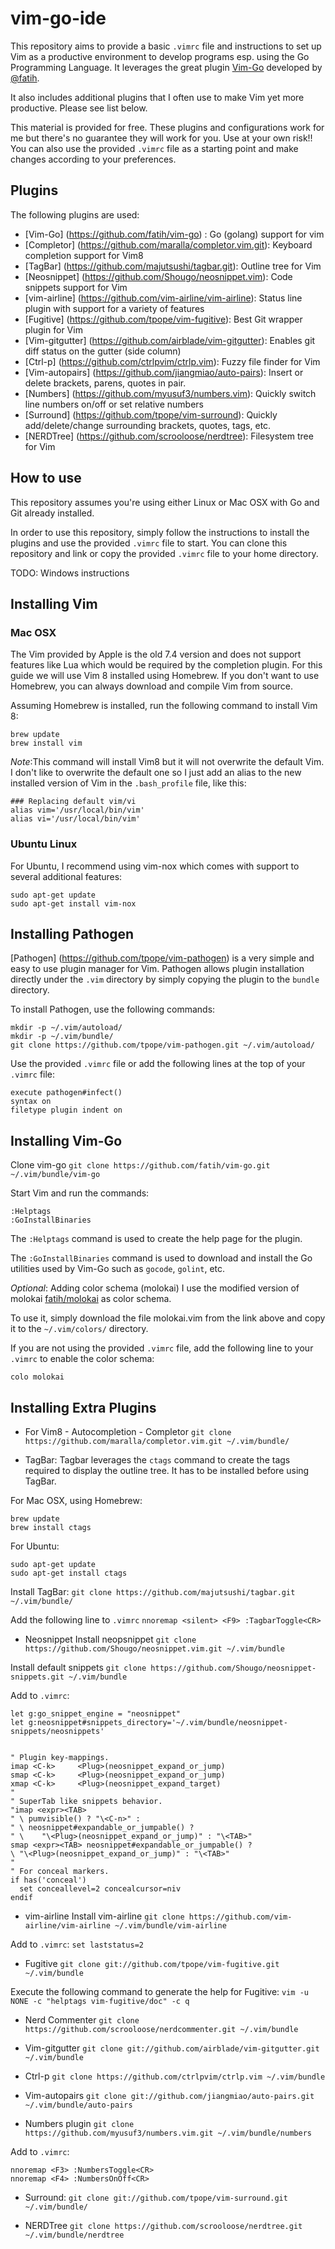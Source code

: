 # vim-go-ide

This repository aims to provide a basic `.vimrc` file and instructions to set up Vim as a productive environment to develop programs esp. using the Go Programming Language. It leverages the great plugin [Vim-Go](https://github.com/fatih/vim-go) developed by [@fatih](https://github.com/fatih).

It also includes additional plugins that I often use to make Vim yet more productive. Please see list below.

This material is provided for free. These plugins and configurations work for me but there's no guarantee they will work for you. Use at your own risk!! You can also use the provided `.vimrc` file as a starting point and make changes according to your preferences.

## Plugins

The following plugins are used:
* [Vim-Go] (https://github.com/fatih/vim-go) : Go (golang) support for vim
* [Completor] (https://github.com/maralla/completor.vim.git): Keyboard completion support for Vim8
* [TagBar] (https://github.com/majutsushi/tagbar.git): Outline tree for Vim
* [Neosnippet] (https://github.com/Shougo/neosnippet.vim): Code snippets support for Vim
* [vim-airline] (https://github.com/vim-airline/vim-airline): Status line plugin with support for a variety of features
* [Fugitive] (https://github.com/tpope/vim-fugitive): Best Git wrapper plugin for Vim
* [Vim-gitgutter] (https://github.com/airblade/vim-gitgutter): Enables git diff status on the gutter (side column)
* [Ctrl-p] (https://github.com/ctrlpvim/ctrlp.vim): Fuzzy file finder for Vim
* [Vim-autopairs] (https://github.com/jiangmiao/auto-pairs): Insert or delete brackets, parens, quotes in pair.
* [Numbers] (https://github.com/myusuf3/numbers.vim): Quickly switch line numbers on/off or set relative numbers
* [Surround] (https://github.com/tpope/vim-surround): Quickly add/delete/change surrounding brackets, quotes, tags, etc.
* [NERDTree] (https://github.com/scrooloose/nerdtree): Filesystem tree for Vim

## How to use

This repository assumes you're using either Linux or Mac OSX with Go and Git already installed.

In order to use this repository, simply follow the instructions to install the plugins and use the provided `.vimrc` file to start. You can clone this repository and link or copy the provided `.vimrc` file to your home directory.

TODO: Windows instructions

## Installing Vim
### Mac OSX
The Vim provided by Apple is the old 7.4 version and does not support features like Lua which would be required by the completion plugin. For this guide we will use Vim 8 installed using Homebrew. If you don't want to use Homebrew, you can always download and compile Vim from source.

Assuming Homebrew is installed, run the following command to install Vim 8:
```
brew update
brew install vim
```

*Note*:This command will install Vim8 but it will not overwrite the default Vim. I don't like to overwrite the default one so I just add an alias to the new installed version of Vim in the `.bash_profile` file, like this:
```
### Replacing default vim/vi
alias vim='/usr/local/bin/vim'
alias vi='/usr/local/bin/vim'
```

### Ubuntu Linux
For Ubuntu, I recommend using vim-nox which comes with support to several additional features:
```
sudo apt-get update
sudo apt-get install vim-nox
```

## Installing Pathogen

[Pathogen] (https://github.com/tpope/vim-pathogen) is a very simple and easy to use plugin manager for Vim. Pathogen allows plugin installation directly under the `.vim` directory by simply copying the plugin to the `bundle` directory. 

To install Pathogen, use the following commands:
```
mkdir -p ~/.vim/autoload/
mkdir -p ~/.vim/bundle/
git clone https://github.com/tpope/vim-pathogen.git ~/.vim/autoload/
```

Use the provided `.vimrc` file or add the following lines at the top of your `.vimrc` file:
```vim
execute pathogen#infect()
syntax on
filetype plugin indent on
```

## Installing Vim-Go

Clone vim-go
`git clone https://github.com/fatih/vim-go.git ~/.vim/bundle/vim-go`

Start Vim and run the commands:
```vim
:Helptags
:GoInstallBinaries
```
The `:Helptags` command is used to create the help page for the plugin.

The `:GoInstallBinaries` command is used to download and install the Go utilities used by Vim-Go such as `gocode`, `golint`, etc.

*Optional*: Adding color schema (molokai)
I use the modified version of molokai [fatih/molokai](https://github.com/fatih/molokai) as color schema.

To use it, simply download the file molokai.vim from the link above and copy it to the `~/.vim/colors/` directory.

If you are not using the provided `.vimrc` file, add the following line to your `.vimrc` to enable the color schema:
```vim
colo molokai
```


## Installing Extra Plugins
* For Vim8 - Autocompletion - Completor
`git clone https://github.com/maralla/completor.vim.git ~/.vim/bundle/`


* TagBar:
Tagbar leverages the `ctags` command to create the tags required to display the outline tree. It has to be installed before using TagBar.

For Mac OSX, using Homebrew:
```
brew update
brew install ctags
```

For Ubuntu:
```
sudo apt-get update
sudo apt-get install ctags
```

Install TagBar:
`git clone https://github.com/majutsushi/tagbar.git ~/.vim/bundle/`


Add the following line to `.vimrc`
`nnoremap <silent> <F9> :TagbarToggle<CR>`


* Neosnippet
Install neopsnippet
`git clone https://github.com/Shougo/neosnippet.vim.git ~/.vim/bundle`


Install default snippets
`git clone https://github.com/Shougo/neosnippet-snippets.git ~/.vim/bundle`


Add to `.vimrc`:
```vim
let g:go_snippet_engine = "neosnippet"
let g:neosnippet#snippets_directory='~/.vim/bundle/neosnippet-snippets/neosnippets'


" Plugin key-mappings.
imap <C-k>     <Plug>(neosnippet_expand_or_jump)
smap <C-k>     <Plug>(neosnippet_expand_or_jump)
xmap <C-k>     <Plug>(neosnippet_expand_target)
"
" SuperTab like snippets behavior.
"imap <expr><TAB>
" \ pumvisible() ? "\<C-n>" :
" \ neosnippet#expandable_or_jumpable() ?
" \    "\<Plug>(neosnippet_expand_or_jump)" : "\<TAB>"
smap <expr><TAB> neosnippet#expandable_or_jumpable() ?
\ "\<Plug>(neosnippet_expand_or_jump)" : "\<TAB>"
"
" For conceal markers.
if has('conceal')
  set conceallevel=2 concealcursor=niv
endif
```


* vim-airline
Install vim-airline
`git clone https://github.com/vim-airline/vim-airline ~/.vim/bundle/vim-airline`


Add to `.vimrc`:
`set laststatus=2`


* Fugitive
`git clone git://github.com/tpope/vim-fugitive.git ~/.vim/bundle`

Execute the following command to generate the help for Fugitive:
`vim -u NONE -c "helptags vim-fugitive/doc" -c q`


* Nerd Commenter
`git clone https://github.com/scrooloose/nerdcommenter.git ~/.vim/bundle`


* Vim-gitgutter
`git clone git://github.com/airblade/vim-gitgutter.git ~/.vim/bundle`


* Ctrl-p
`git clone https://github.com/ctrlpvim/ctrlp.vim ~/.vim/bundle`


* Vim-autopairs
`git clone git://github.com/jiangmiao/auto-pairs.git ~/.vim/bundle/auto-pairs`


* Numbers plugin
`git clone https://github.com/myusuf3/numbers.vim.git ~/.vim/bundle/numbers`


Add to `.vimrc`:
```vim
nnoremap <F3> :NumbersToggle<CR>
nnoremap <F4> :NumbersOnOff<CR>
```


* Surround:
`git clone git://github.com/tpope/vim-surround.git ~/.vim/bundle/`


* NERDTree
`git clone https://github.com/scrooloose/nerdtree.git ~/.vim/bundle/nerdtree`
